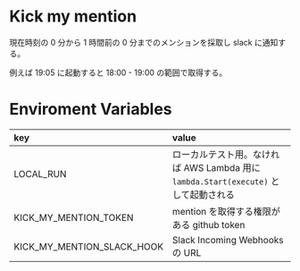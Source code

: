 # Kick my mention

現在時刻の 0 分から 1 時間前の 0 分までのメンションを採取し slack に通知する。

例えば 19:05 に起動すると 18:00 - 19:00 の範囲で取得する。

# Enviroment Variables

|key|value|
|:---|:---|
|LOCAL_RUN|ローカルテスト用。なければ AWS Lambda 用に `lambda.Start(execute)` として起動される|
|KICK_MY_MENTION_TOKEN|mention を取得する権限がある github token|
|KICK_MY_MENTION_SLACK_HOOK|Slack Incoming Webhooks の URL|